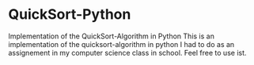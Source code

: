 # QuickSort-Python
Implementation of the QuickSort-Algorithm in Python
This is an implementation of the quicksort-algorithm in python I had to do as an assignement in my computer science class in school.
Feel free to use ist.
